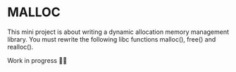 # MALLOC
This mini project is about writing a dynamic allocation memory management library. You must rewrite the following libc functions malloc(), free() and realloc().

Work in progress 👨‍💻